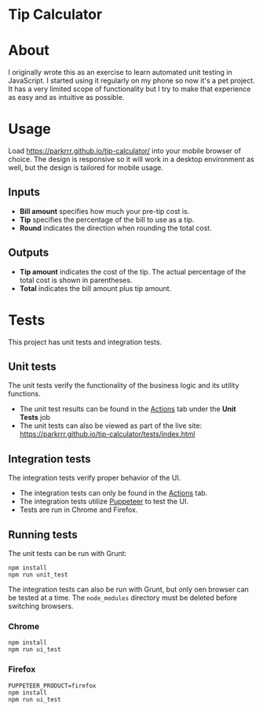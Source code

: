 # Tip Calculator

# About
I originally wrote this as an exercise to learn automated unit testing in JavaScript. I started using it regularly on my phone so now it's a pet project. It has a very limited scope of functionality but I try to make that experience as easy and as intuitive as possible.

# Usage
Load https://parkrrr.github.io/tip-calculator/ into your mobile browser of choice. The design is responsive so it will work in a desktop environment as well, but the design is tailored for mobile usage.

## Inputs
* **Bill amount** specifies how much your pre-tip cost is.
* **Tip** specifies the percentage of the bill to use as a tip.
* **Round** indicates the direction when rounding the total cost.

## Outputs
* **Tip amount** indicates the cost of the tip. The actual percentage of the total cost is shown in parentheses.
* **Total** indicates the bill amount plus tip amount.

# Tests
This project has unit tests and integration tests.

## Unit tests
The unit tests verify the functionality of the business logic and its utility functions.

* The unit test results can be found in the [Actions](https://github.com/parkrrr/tip-calculator/actions) tab under the **Unit Tests** job
* The unit tests can also be viewed as part of the live site: https://parkrrr.github.io/tip-calculator/tests/index.html

## Integration tests
The integration tests verify proper behavior of the UI.

* The integration tests can only be found in the [Actions](https://github.com/parkrrr/tip-calculator/actions) tab.
* The integration tests utilize [Puppeteer](https://github.com/puppeteer/puppeteer) to test the UI.
* Tests are run in Chrome and Firefox.



## Running tests
The unit tests can be run with Grunt:
```
npm install
npm run unit_test
```

The integration tests can also be run with Grunt, but only oen browser can be tested at a time. The `node_modules` directory must be deleted before switching browsers.

### Chrome

```
npm install
npm run ui_test
```

### Firefox
```
PUPPETEER_PRODUCT=firefox
npm install
npm run ui_test
```
